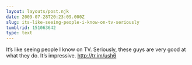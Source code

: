 ```yaml
---
layout: layouts/post.njk
date: 2009-07-28T20:23:09.000Z
slug: its-like-seeing-people-i-know-on-tv-seriously
tumblrid: 151063642
type: text
---
```

<p>It&rsquo;s like seeing people I know on TV. Seriously, these guys are very good at what they do. It&rsquo;s impressive. <a href="http://tr.im/ush6">http://tr.im/ush6</a></p>
